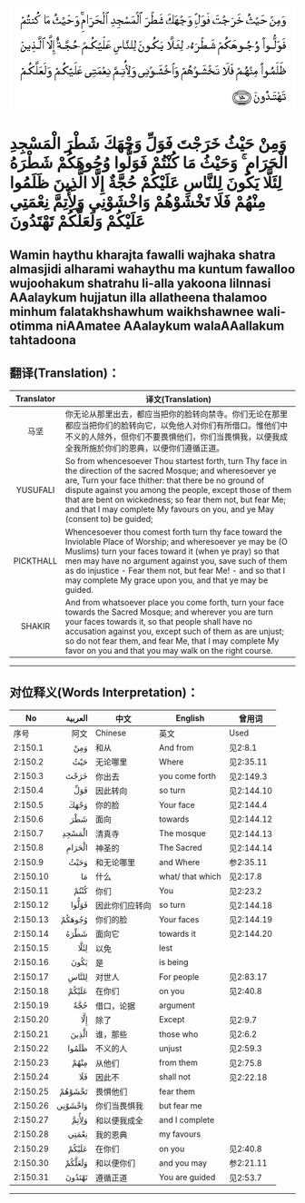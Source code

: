 ![002:150](images/002_150.gif)

# وَمِنْ حَيْثُ خَرَجْتَ فَوَلِّ وَجْهَكَ شَطْرَ الْمَسْجِدِ الْحَرَامِ ۚ وَحَيْثُ مَا كُنْتُمْ فَوَلُّوا وُجُوهَكُمْ شَطْرَهُ لِئَلَّا يَكُونَ لِلنَّاسِ عَلَيْكُمْ حُجَّةٌ إِلَّا الَّذِينَ ظَلَمُوا مِنْهُمْ فَلَا تَخْشَوْهُمْ وَاخْشَوْنِي وَلِأُتِمَّ نِعْمَتِي عَلَيْكُمْ وَلَعَلَّكُمْ تَهْتَدُونَ 

## Wamin haythu kharajta fawalli wajhaka shatra almasjidi alharami wahaythu ma kuntum fawalloo wujoohakum shatrahu li-alla yakoona lilnnasi AAalaykum hujjatun illa allatheena thalamoo minhum falatakhshawhum waikhshawnee wali-otimma niAAmatee AAalaykum walaAAallakum tahtadoona

## 翻译(Translation)：

| Translator | 译文(Translation)                                            |
| :--------: | ------------------------------------------------------------ |
|    马坚    | 你无论从那里出去，都应当把你的脸转向禁寺。你们无论在那里都应当把你们的脸转向它，以免他人对你们有所借口。惟他们中不义的人除外，但你们不要畏惧他们，你们当畏惧我，以便我成全我所施於你们的恩典，以便你们遵循正道。 |
|  YUSUFALI  | So from whencesoever Thou startest forth, turn Thy face in the direction of the sacred Mosque; and wheresoever ye are, Turn your face thither: that there be no ground of dispute against you among the people, except those of them that are bent on wickedness; so fear them not, but fear Me; and that I may complete My favours on you, and ye May (consent to) be guided; |
| PICKTHALL  | Whencesoever thou comest forth turn thy face toward the Inviolable Place of Worship; and wheresoever ye may be (O Muslims) turn your faces toward it (when ye pray) so that men may have no argument against you, save such of them as do injustice - Fear them not, but fear Me! - and so that I may complete My grace upon you, and that ye may be guided. |
|   SHAKIR   | And from whatsoever place you come forth, turn your face towards the Sacred Mosque; and wherever you are turn your faces towards it, so that people shall have no accusation against you, except such of them as are unjust; so do not fear them, and fear Me, that I may complete My favor on you and that you may walk on the right course. |

---

## 对位释义(Words Interpretation)：

| No       | العربية | 中文           | English          | 曾用词     |
| -------- | ------: | -------------- | ---------------- | ---------- |
| 序号     |    阿文 | Chinese        | 英文             | Used       |
| 2:150.1  |     وَمِنْ | 和从           | And from         | 见2:8.1    |
| 2:150.2  |     حَيْثُ | 无论哪里       | Where            | 见2:35.11  |
| 2:150.3  |    خَرَجْتَ | 你出去         | you come forth   | 见2:149.3  |
| 2:150.4  |     فَوَلِّ | 因此转向       | so turn          | 见2:144.10 |
| 2:150.5  |    وَجْهَكَ | 你的脸         | Your face        | 见2:144.4  |
| 2:150.6  |     شَطْرَ | 面向           | towards          | 见2:144.12 |
| 2:150.7  |  الْمَسْجِدِ | 清真寺         | The mosque       | 见2:144.13 |
| 2:150.8  |  الْحَرَامِ | 神圣的         | The Sacred       | 见2:144.14 |
| 2:150.9  |    وَحَيْثُ | 和无论哪里     | and Where        | 参2:35.11  |
| 2:150.10 |      مَا | 什么           | what/ that which | 见2:17.8   |
| 2:150.11 |    كُنْتُمْ | 你们           | You              | 见2:23.2   |
| 2:150.12 |   فَوَلُّوا | 因此你们应转向 | so turn          | 见2:144.18 |
| 2:150.13 |  وُجُوهَكُمْ | 你们的脸       | Your faces       | 见2:144.19 |
| 2:150.14 |    شَطْرَهُ | 面向它         | towards it       | 见2:144.20 |
| 2:150.15 |    لِئَلَّا | 以免           | lest             |            |
| 2:150.16 |    يَكُونَ | 是             | is being         |            |
| 2:150.17 |   لِلنَّاسِ | 对世人         | For people       | 见2:83.17  |
| 2:150.18 |   عَلَيْكُمْ | 在你们         | on you           | 见2:40.8   |
| 2:150.19 |     حُجَّةٌ | 借口，论据     | argument         |            |
| 2:150.20 |     إِلَّا | 除了           | Except           | 见2:9.7    |
| 2:150.21 |   الَّذِينَ | 谁，那些       | those who        | 见2:6.2    |
| 2:150.22 |   ظَلَمُوا | 不义的人       | unjust           | 见2:59.3   |
| 2:150.23 |    مِنْهُمْ | 从他们         | from them        | 见2:75.8   |
| 2:150.24 |     فَلَا | 因此不         | shall not        | 见2:22.18  |
| 2:150.25 |  تَخْشَوْهُمْ | 畏惧他们       | fear them        |            |
| 2:150.26 | وَاخْشَوْنِي | 你们当畏惧我   | but fear me      |            |
| 2:150.27 |   وَلِأُتِمَّ | 和以便我成全   | and I complete   |            |
| 2:150.28 |   نِعْمَتِي | 我的恩典       | my favours       |            |
| 2:150.29 |   عَلَيْكُمْ | 在你们         | on you           | 见2:40.8   |
| 2:150.30 |  وَلَعَلَّكُمْ | 和以便你们     | and you may      | 参2:21.11  |
| 2:150.31 |  تَهْتَدُونَ | 遵循正道       | You are guided   | 见2:53.7   |

---
